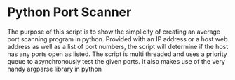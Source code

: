 # Python Port Scanner
The purpose of this script is to show the simplicity of creating an average port scanning program in python. Provided with an IP address or a host web address as well as a list of port numbers, the script will 
determine if the host has any ports open as listed. The script is multi threaded and uses a priority queue to asynchronously test the given ports. It also makes use of the very handy argparse library in python
